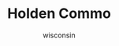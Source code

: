 ---
media: "images/rounds/round_1/holden_commo.png"
media_type: image
title: Holden Commo
author: wisconsin
desc: Kafka Hynes reflects on her repair abilities when faced with the prospect of building a colony.
---